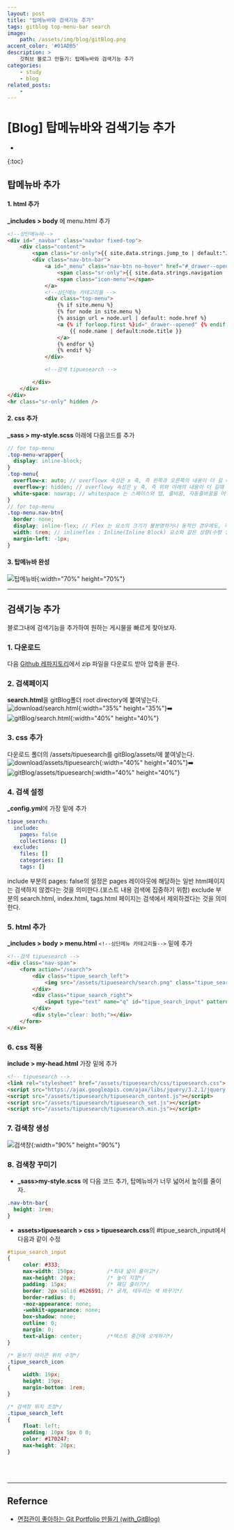 ```yaml
---
layout: post
title: "탑메뉴바와 검색기능 추가"
tags: gitblog top-menu-bar search
image: 
    path: /assets/img/blog/gitBlog.png
accent_color: '#01ADB5'
description: >
    깃허브 블로그 만들기: 탑메뉴바와 검색기능 추가
categories:
    - study
    - blog
related_posts:    
    -    
---
```

# [Blog] 탑메뉴바와 검색기능 추가
* 
{:toc}

## 탑메뉴바 추가
#### 1. html 추가
**_includes > body** 에 menu.html 추가

```html
<!--상단메뉴바-->
<div id="_navbar" class="navbar fixed-top">
    <div class="content">
        <span class="sr-only">{{ site.data.strings.jump_to | default:"Jump to" }}{{ site.data.strings.colon | default:":" }}</span>
        <div class="nav-btn-bar">
            <a id="_menu" class="nav-btn no-hover" href="#_drawer--opened">
                <span class="sr-only">{{ site.data.strings.navigation | default:"Navigation" }}</span>
                <span class="icon-menu"></span>
            </a>
            <!--상단메뉴 카테고리들 -->
            <div class="top-menu">
                {% if site.menu %}
                {% for node in site.menu %}
                {% assign url = node.url | default: node.href %}
                <a {% if forloop.first %}id="_drawer--opened" {% endif %} href="{% include_cached smart-url url=url %}" class="nav-btn top-menu {% if node.external %}external{% endif %}" {% if node.rel %}rel="{{ node.rel }}" {% endif %}>
                    {{ node.name | default:node.title }}
                </a>
                {% endfor %}
                {% endif %}
            </div>

            <!--검색 tipuesearch -->

        </div>
    </div>
</div>
<hr class="sr-only" hidden />
```

#### 2. css 추가
**_sass > my-style.scss** 아래에 다음코드를 추가

```scss
// for top-menu
.top-menu-wrapper{
  display: inline-block;
}
.top-menu{
  overflow-x: auto; // overflowx 속성은 x 축, 즉 왼쪽과 오른쪽의 내용이 더 길 때(가로),
  overflow-y: hidden; // overflowy 속성은 y 축, 즉 위와 아래의 내용이 더 길때 (세로) 어떻게 보일지 선택하는 속성
  white-space: nowrap; // whitespace 는 스페이스와 탭, 줄바꿈, 자동줄바꿈을 어떻게 처리할지 정하는 속성, nowrap :병합
}
// for top-menu
.top-menu.nav-btn{
  border: none;
  display: inline-flex; // Flex 는 요소의 크기가 불분명하거나 동적인 경우에도, 각 요소를 정렬할 수 있는 효율적인 방법을 제공, Inline 특성의 Flex Container 를 정의
  width: 6rem; // inlineflex : Inline(Inline Block) 요소와 같은 성향(수평 쌓임)
  margin-left: -1px;
}
```

#### 3. 탑메뉴바 완성
![탑메뉴바](/assets/img/blog/topmenubar1.png){:width="70%" height="70%"}

---

## 검색기능 추가
블로그내에 검색기능을 추가하여 원하는 게시물을 빠르게 찾아보자.
### 1. 다운로드
다음 [Github 레파지토리](https://github.com/jekylltools/jekyll-tipue-search)에서 zip 파일을 다운로드 받아 압축을 푼다.   

### 2. 검색페이지
**search.html**을 gitBlog폴더 root directory에 붙여넣는다.    
![download/search.html](/assets/img/blog/search1.png){:width="35%" height="35%"}➡️
![gitBlog/search.html](/assets/img/blog/search2.png){:width="40%" height="40%"}
 
### 3. css 추가
다운로드 폴더의 /assets/tipuesearch를 gitBlog/assets/에 붙여넣는다.
![download/assets/tipuesearch](/assets/img/blog/search3.png){:width="40%" height="40%"}➡️
![gitBlog/assets/tipuesearch](/assets/img/blog/search4.png){:width="40%" height="40%"}

### 4. 검색 설정
**_config.yml**에 가장 밑에 추가   
```yaml
tipue_search:
  include:
    pages: false
    collections: []
  exclude:
    files: []
    categories: []
    tags: []
```
include 부분의 pages: false의 설정은 pages 레이아웃에 해당하는 일반 html페이지는 검색하지 않겠다는 것을 의미한다.(포스트 내용 검색에 집중하기 위함)
exclude 부분의 search.html, index.html, tags.html 페이지는 검색에서 제외하겠다는 것을 의미한다.   

### 5. html 추가
**_includes > body > menu.html** `<!--상단메뉴 카테고리들-->` 밑에 추가   

```html
<!--검색 tipuesearch -->
<div class="nav-span">
    <form action="/search">
        <div class="tipue_search_left">
            <img src="/assets/tipuesearch/search.png" class="tipue_search_icon">
        </div>
        <div class="tipue_search_right">
            <input type="text" name="q" id="tipue_search_input" pattern=".{1,}" title="At least 1 characters" required>
        </div>
        <div style="clear: both;"></div>
    </form>
</div>
```

### 6. css 적용
**include > my-head.html** 가장 밑에 추가     

```html
<!-- tipuesearch -->
<link rel="stylesheet" href="/assets/tipuesearch/css/tipuesearch.css">
<script src="https://ajax.googleapis.com/ajax/libs/jquery/3.2.1/jquery.min.js"></script>
<script src="/assets/tipuesearch/tipuesearch_content.js"></script>
<script src="/assets/tipuesearch/tipuesearch_set.js"></script>
<script src="/assets/tipuesearch/tipuesearch.min.js"></script>
```

### 7. 검색창 생성   
![검색창](/assets/img/blog/search5.png){:width="90%" height="90%"}

### 8. 검색창 꾸미기
- **_sass>my-style.scss** 에 다음 코드 추가, 탑메뉴바가 너무 넓어서 높이를 줄이자.

```css
.nav-btn-bar{
  height: 3rem;
}
```

- **assets>tipuesearch > css > tipuesearch.css**의 #tipue_search_input에서 다음과 같이 수정

```css
#tipue_search_input
{
     color: #333;
     max-width: 150px;		    /*최대 넓이 줄이고*/
     max-height: 20px;		    /* 높이 지정*/
     padding: 15px;			    /* 패딩 줄이기*/
     border: 2px solid #626591;	/* 굵게, 테두리는 색 바꾸기*/
     border-radius: 0;
     -moz-appearance: none;
     -webkit-appearance: none;
     box-shadow: none;
     outline: 0;
     margin: 0;
     text-align: center;		/*텍스트 중간에 오게하기*/
}

/* 돋보기 아이콘 위치 수정*/
.tipue_search_icon
{
     width: 19px;
     height: 19px;
     margin-bottom: 1rem;
}

/* 검색창 위치 조정*/
.tipue_search_left
{
     float: left;
     padding: 10px 5px 0 0;
     color: #170247;
     max-height: 20px;
}
```

<br>
<br>

- - -

## Refernce 
- [면접관이 좋아하는 Git Portfolio 만들기 (with_GitBlog)](https://projectlion.io/courses/technology/gitblog)